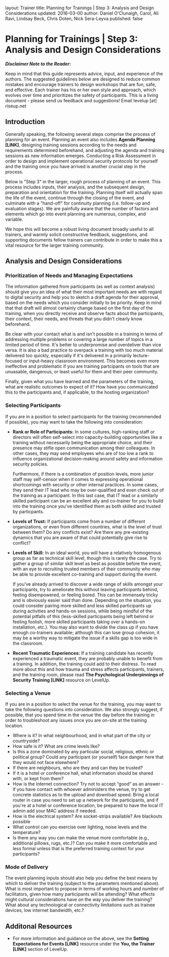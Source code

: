 layout: Trainer
title: Planning for Trainings | Step 3: Analysis and Design Considerations
updated: 2016-03-00
author: Daniel O'Clunaigh, Carol, Ali Ravi, Lindsay Beck, Chris Doten, Nick Sera-Leyva
published: false

# Planning for Trainings | Step 3: Analysis and Design Considerations #

***Disclaimer Note to the Reader:***

Keep in mind that this guide represents advice, input, and experience of the authors. The suggested guidelines below are designed to reduce common mistakes and encourage trainers to design workshops that are fun, safe, and effective. Each trainer has his or her own style and approach, which evolves over time and prioritizes the safety of participants. This is a living document - please send us feedback and suggestions! Email levelup [at] riseup.net


## Introduction ##
Generally speaking, the following several steps comprise the process of planning for an event. Planning an event also includes **Agenda Planning [LINK]**, designing training sessions according to the needs and requirements determined beforehand, and adjusting the agenda and training sessions as new information emerges. Conducting a Risk Assessment in order to design and implement operational security protocols for yourself and the training once you have arrived is another crucial step in the process.
 
Below is "Step 3" in the larger, rough process of planning of an event. This process includes inputs, their analysis, and the subsequent design, preparation and orientation for the training. Planning itself will actually span the life of the event, continue through the closing of the event, and culminate with a "hand-off" for continuity planning (i.e. follow-up and evaluation stages). We are painfully aware that the number of factors and elements which go into event planning are numerous, complex, and variable. 

We hope this will become a robust living document broadly useful to all trainers, and warmly solicit constructive feedback, suggestions, and supporting documents fellow trainers can contribute in order to make this a vital resource for the larger training community. 

## Analysis and Design Considerations ##

### Prioritization of Needs and Managing Expectations ###
The information gathered from participants (as well as context analysis) should give you an idea of what their most important needs are with regard to digital security and help you to sketch a draft agenda for their approval, based on the needs which you consider initially to be priority. Keep in mind that that draft will almost certainly change based on the first day of the training, when you directly receive and observe facts about the participants, their context, their needs, and threats that you didn't clearly know beforehand.
 
Be clear with your contact what is and isn't possible in a training in terms of addressing multiple problems or covering a large number of topics in a limited period of time. It's better to underpromise and overdeliver than vice versa. It is also a bad practice to overpack a training with too much material delivered too quickly, especially if it's delivered in a primarily lecture-focused or input-heavy classroom environment. This becomes even more ineffective and problematic if you are training partcipants on tools that are unuasable, dangerous, or least useful for them and their peer community.

Finally, given what you have learned and the parameters of the training, what are realistic outcomes to expect of it? How have you communicated this to the participants and, if applicable, to the hosting organization?

### Selecting Participants ###
If you are in a position to select participants for the training (recommended if possible), you may want to take the following into consideration:

- **Rank or Role of Participants:** In some cultures, high-ranking staff or directors will often self-select into capacity-building opportunities like a training without necessarily being the appropriate choice, and their presence may stifle open communication among their colleagues. In other cases, they may send employees who are of too low a rank to influence organizational decision-making around safety and information security policies. 

	Furthermore, if there is a combination of position levels, more junior staff may self-censor when it comes to expressing operational shortcomings with security or other internal practices. In some cases, they send their IT lead who may be over-qualified and even check out of the training as a participant. In this last case, that IT lead or a similarly skilled participant can be an excellent ally and co-trainer for you to build into the training once you’ve identified them as both skilled and trusted by particpants.

- **Levels of Trust:** If participants come from a number of different organizations, or even from different countries, what is the level of trust between them? Do any conflicts exist? Are there any pre-existing dynamics that you are aware of that could potentially give rise to conflict?

- **Levels of Skill:** In an ideal world, you will have a relatively homogenous group as far as technical skill level, though this is rarely the case. Try to gather a group of similar skill level as best as possible before the event, with an eye to recruiting trusted members of their community who may be able to provide excellent co-training and support during the event. 

	If you’ve already arrived to discover a wide range of skills amongst your participants, try to ameliorate this without leaving participants behind, feeling disempowered, or feeling bored. This can be immensely tricky and is obviously easier said than done. Depending on the situation, you could consider pairing more skilled and less skilled participants up during activities and hands-on sessions, while being mindful of the potential pitfalls of this (less-skilled participants being left behind or feeling foolish, more skilled participants taking over a hands-on installation, etc.). You may also want to divide the class up if you have enough co-trainers available; although this can lose group cohesion, it may be a worthy way to mitigate the issue if a skills gap is too wide in the classroom.

- **Recent Traumatic Experiences:** If a training candidate has recently experienced a traumatic event, they are probably unable to benefit from a training. In addition, the training could add to their distress. To read more about this and how trauma and stress affects participants, trainers, and the training room, please read **The Psychological Underpinnings of Security Training [LINK]** resource on LevelUp.

### Selecting a Venue ###
If you are in a position to select the venue for the training, you may want to take the following questions into consideration. We also strongly suggest, if possible, that you spend time in the venue the day before the training in order to troubleshoot any issues once you are on-site at the training location.
	

- Where is it? In what neighbourhood, and in what part of the city or countryside?
- How safe is it? What are crime levels like?
-  Is this a zone dominated by any particular social, religious, ethnic or political group? Could any participant (or yourself) face danger here that they would not face elsewhere?
-  If there are neighbours, who are they and can they be trusted?
-  If it is a hotel or conference hall, what information should be shared with, or kept from them?
-  How is the Internet connection? Try not to accept “good” as an answer - if you have contact with whoever administers the venue, try to get concrete statistics as to the upload and download speed. Bring a local router in case you need to set up a network for the participants, and if you're at a hotel or conference location, be prepared to have the local IT admin add your MAC address if needed.
-  How is the electrical system? Are socket-strips available? Are blackouts possible
-  What control can you exercise over lighting, noise levels and the temperature?
-  Is there any way you can make the venue more comfortable (e.g., additional pillows, rugs, etc.)? Can you make it more comfortable and less formal unless that is the preferred training context for your participants?

### Mode of Delivery ###
The event planning inputs should also help you define the best means by which to deliver the training (subject to the parameters mentioned above). What is most important to propose in terms of working hours and number of facilitators, given how many participants will be attending? What effects might cultural considerations have on the way you deliver the training? What about any technological or connectivity limitations such as trainee devices, low internet bandwidth, etc.?

## Additonal Resources ##


- For more information and guidance on the above, see the **Setting Expectations for Events [LINK]** resource under the **You, the Trainer [LINK]** section of LevelUp.



 


